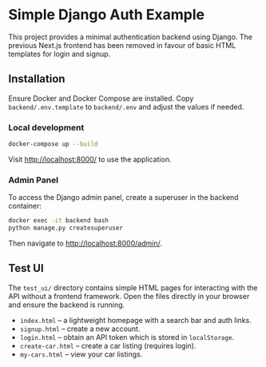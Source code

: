 # Simple Django Auth Example

This project provides a minimal authentication backend using Django. The previous Next.js frontend has been removed in favour of basic HTML templates for login and signup.

## Installation

Ensure Docker and Docker Compose are installed. Copy `backend/.env.template` to `backend/.env` and adjust the values if needed.

### Local development

```bash
docker-compose up --build
```

Visit [http://localhost:8000/](http://localhost:8000/) to use the application.

### Admin Panel

To access the Django admin panel, create a superuser in the backend container:

```bash
docker exec -it backend bash
python manage.py createsuperuser
```

Then navigate to [http://localhost:8000/admin/](http://localhost:8000/admin/).

## Test UI

The `test_ui/` directory contains simple HTML pages for interacting with the
API without a frontend framework. Open the files directly in your browser and
ensure the backend is running.

- `index.html` – a lightweight homepage with a search bar and auth links.
- `signup.html` – create a new account.
- `login.html` – obtain an API token which is stored in `localStorage`.
- `create-car.html` – create a car listing (requires login).
- `my-cars.html` – view your car listings.
